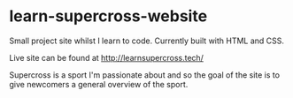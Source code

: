 # learn-supercross-website

Small project site whilst I learn to code.
Currently built with HTML and CSS.

Live site can be found at http://learnsupercross.tech/

Supercross is a sport I'm passionate about and so the goal of the site is to give newcomers a general overview of the sport.
